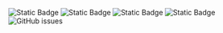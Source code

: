 ![Static Badge](https://img.shields.io/badge/blacklists-60-000000) ![Static Badge](https://img.shields.io/badge/blacklisted-2826887-cc0000) ![Static Badge](https://img.shields.io/badge/whitelisted-2244-00CC00) ![Static Badge](https://img.shields.io/badge/streaming_blacklist-28107-000000) ![GitHub issues](https://img.shields.io/github/issues/fabriziosalmi/blacklists)
